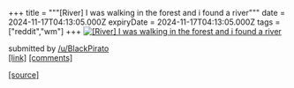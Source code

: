 +++
title = """[River] I was walking in the forest and i found a river"""
date = 2024-11-17T04:13:05.000Z
expiryDate = 2024-11-17T04:13:05.000Z
tags = ["reddit","wm"]
+++
[![[River] I was walking in the forest and i found a river](https://preview.redd.it/juu0k6uf0e1e1.png?width=640&crop=smart&auto=webp&s=c31159a4c63bd3855a87a28ffcffdf6a6db08fc2 "[River] I was walking in the forest and i found a river")](https://www.reddit.com/r/unixporn/comments/1gt5dpz/river_i_was_walking_in_the_forest_and_i_found_a/)

submitted by [/u/BlackPirato](https://www.reddit.com/user/BlackPirato)  
[\[link\]](https://i.redd.it/juu0k6uf0e1e1.png) [\[comments\]](https://www.reddit.com/r/unixporn/comments/1gt5dpz/river_i_was_walking_in_the_forest_and_i_found_a/)

[[source]](https://www.reddit.com/r/unixporn/comments/1gt5dpz/river_i_was_walking_in_the_forest_and_i_found_a/)
